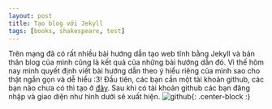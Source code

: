 ```yaml
---
layout: post
title: Tạo blog với Jekyll
tags: [books, shakespeare, test]
---
```


Trên mạng đã có rất nhiều bài hướng dẫn tạo web tĩnh bằng Jekyll và bản thân blog của mình cũng là kết quả của những bài hướng dẫn đó. Vì thế hôm nay mình quyết định viết bài hướng dẫn theo ý hiểu riêng của mình sao cho thật ngắn gọn và dễ hiểu :3!
Đầu tiên, các bạn cần một tài khoản github, các bạn nào chưa có thì tạo ở [đây](https://github.com/join?source=header-home). Sau khi có tài khoản github các bạn đăng nhập và giao diện như hình dưới sẽ xuất hiện.
![github](https://wvgviq.by.files.1drv.com/y4mYXvRJdukQw9O1kFxEgWbDXqGQZDTn9DfVpZ8DdTLKLvYsvW6qQPRlj9UEorfUSlWUgN0_JaayfqyrtERqhg7uvvkSQ4zO8swpSST2Lh-4UOgtTQ8Oh7cd7pTAUMIIZWLLwmPcbpCevYA6qvdqAmzHo60H2sCAJiGeBXendLF2w17yEN7E5sEw_XFqssyBhzwS2_0eXD9vm73SnHBhxRAmA/github.png){: .center-block :}
